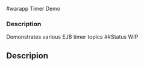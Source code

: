 #warapp Timer Demo
###  Description
Demonstrates various EJB timer topics
##Status
WIP
## Descripion
